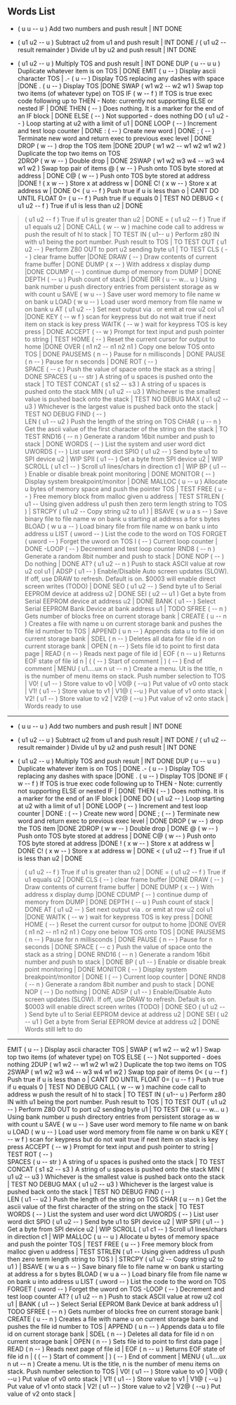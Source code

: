 Words List
------------------
 + ( u u -- u )    Add two numbers and push result   | INT DONE
 - ( u1 u2 -- u )    Subtract u2 from u1 and push result  | INT DONE
 / ( u1 u2 -- result remainder )     Divide u1 by u2 and push result | INT DONE
 * ( u1 u2 -- u )     Multiply TOS and push result | INT DONE
 DUP ( u -- u u )     Duplicate whatever item is on TOS | DONE
  EMIT ( u -- )        Display ascii character  TOS   |
 .- ( u -- )    Display TOS replacing any dashes with space   |DONE
 . ( u -- )    Display TOS   |DONE
SWAP ( w1 w2 -- w2 w1 )    Swap top two items (of whatever type) on TOS
IF ( w -- f )     If TOS is true exec code following up to THEN - Note: currently not supporting ELSE or nested IF | DONE
THEN ( -- )    Does nothing. It is a marker for the end of an IF block | DONE
ELSE ( -- )   Not supported - does nothing
DO ( u1 u2 -- )   Loop starting at u2 with a limit of u1 | DONE
LOOP ( -- )     Increment and test loop counter  | DONE
: ( -- )         Create new word |  DONE
; ( -- )     Terminate new word and return exec to previous exec level | DONE
DROP ( w -- )   drop the TOS item   |DONE
2DUP ( w1 w2 -- w1 w2 w1 w2 ) Duplicate the top two items on TOS  
2DROP ( w w -- )    Double drop | DONE
2SWAP ( w1 w2 w3 w4 -- w3 w4 w1 w2 ) Swap top pair of items
 @ ( w -- ) Push onto TOS byte stored at address   | DONE
C@  ( w -- ) Push onto TOS byte stored at address   |DONE
! ( x w -- ) Store x at address w      | DONE
C!  ( x w -- ) Store x at address w  | DONE
0< ( u -- f ) Push true if u is less than o | CANT DO UNTIL FLOAT
0= ( u -- f ) Push true if u equals 0 | TEST NO DEBUG
< ( u1 u2 -- f ) True if u1 is less than u2 | DONE
> ( u1 u2 -- f ) True if u1 is greater than u2 | DONE
= ( u1 u2 -- f ) True if u1 equals u2 | DONE
CALL ( w -- w  ) machine code call to address w  push the result of hl to stack | TO TEST
IN ( u1-- u )    Perform z80 IN with u1 being the port number. Push result to TOS | TO TEST
 OUT ( u1 u2 -- ) Perform Z80 OUT to port u2 sending byte u1 | TO TEST
CLS ( -- ) clear frame buffer    |DONE
DRAW ( -- ) Draw contents of current frame buffer  | DONE
DUMP ( x --  ) With address x display dump   |DONE
CDUMP ( -- ) continue dump of memory from DUMP |  DONE
DEPTH ( -- u ) Push count of stack | DONE
DIR ( u -- w... u )   Using bank number u push directory entries from persistent storage as w with count u 
SAVE  ( w u -- )    Save user word memory to file name w on bank u
 LOAD ( w u -- )    Load user word memory from file name w on bank u
 AT ( u1 u2 -- )  Set next output via . or emit at row u2 col u1 |DONE
KEY ( -- w f )      scan for keypress but do not wait true if next item on stack is key press
 WAITK ( -- w )      wait for keypress TOS is key press | DONE
ACCEPT ( -- w )    Prompt for text input and push pointer to string | TEST
HOME ( -- )    Reset the current cursor for output to home |DONE
OVER ( n1 n2 -- n1 n2 n1 )  Copy one below TOS onto TOS | DONE
 PAUSEMS ( n -- )  Pause for n millisconds | DONE
 PAUSE ( n -- )  Pause for n seconds | DONE
 ROT (  -- )  
 SPACE (  -- c ) Push the value of space onto the stack as a string  | DONE
 SPACES ( u -- str )  A string of u spaces is pushed onto the stack | TO TEST
 CONCAT ( s1 s2 -- s3 ) A string of u spaces is pushed onto the stack
 MIN (  u1 u2 -- u3 ) Whichever is the smallest value is pushed back onto the stack | TEST NO DEBUG
 MAX (  u1 u2 -- u3 )  Whichever is the largest value is pushed back onto the stack | TEST NO DEBUG
 FIND (  -- )  
 LEN (  u1 -- u2 ) Push the length of the string on TOS
 CHAR ( u -- n ) Get the ascii value of the first character of the string on the stack | TO TEST
 RND16 (  -- n ) Generate a random 16bit number and push to stack | DONE
 WORDS (  -- )   List the system and user word dict
 UWORDS (  -- )   List user word dict
 SPIO ( u1 u2 -- ) Send byte u1 to SPI device u2 |  WIP
 SPII ( u1 -- ) Get a byte from SPI device u2 |  WIP
 SCROLL ( u1 c1 -- ) Scroll u1 lines/chars in direction c1 | WIP
 BP ( u1 -- ) Enable or disable break point monitoring | DONE
 MONITOR ( -- ) Display system breakpoint/monitor | DONE
 MALLOC ( u -- u ) Allocate u bytes of memory space and push the pointer TOS  | TEST
 FREE ( u --  ) Free memory block from malloc given u address  | TEST
 STRLEN ( u1 -- Using given address u1 push then zero term length string to TOS )   |
 STRCPY ( u1 u2 -- Copy string u2 to u1 )   |
BSAVE  ( w u a s -- )    Save binary file to file name w on bank u starting at address a for s bytes
 BLOAD ( w u a -- )    Load binary file from file name w on bank u into address u
 LIST ( uword -- )    List the code to the word on TOS
 FORGET ( uword -- )    Forget the uword on TOS
 I ( -- ) Current loop counter | DONE
 -LOOP ( -- )    Decrement and test loop counter 
 RND8 (  -- n ) Generate a random 8bit number and push to stack | DONE
 NOP (  --  ) Do nothing | DONE
 AT? ( u1 u2 -- n )  Push to stack ASCII value at row u2 col u1 |
 ADSP ( u1 --  )  Enable/Disable Auto screen updates (SLOW). If off, use DRAW to refresh. Default is on. $0003 will enable direct screen writes (TODO) | DONE
 SEO ( u1 u2 -- ) Send byte u1 to Serial EEPROM device at address u2 |  DONE
 SEI ( u2 -- u1 ) Get a byte from Serial EEPROM device at address u2 |  DONE
 BANK ( u1 -- ) Select Serial EEPROM Bank Device at bank address u1 |  TODO
 SFREE ( -- n )  Gets number of blocks free on current storage bank |
 CREATE ( u -- n )  Creates a file with name u on current storage bank and pushes the file id number to TOS |
 APPEND ( u n --  )  Appends data u to file id on current storage bank |
 SDEL ( n --  )  Deletes all data for file id n on current storage bank |
 OPEN ( n --  )  Sets file id to point to first data page |
 READ ( n --  )  Reads next page of file id  |
 EOF ( n -- u )  Returns EOF state of file id n |
 ( ( -- )  Start of comment |
 ) ( -- )  End of comment |
 MENU ( u1....ux n ut -- n ) Create a menu. Ut is the title, n is the number of menu items on stack. Push number selection to TOS |
 V0! ( u1 -- )  Store value to v0  |
 V0@ ( --u )  Put value of v0 onto stack |
 V1! ( u1 -- )  Store value to v1 |
 V1@ ( --u )  Put value of v1 onto stack |
 V2! ( u1 -- )  Store value to v2 |
 V2@ ( --u )  Put value of v2 onto stack |
Words ready to use
------------------
 + ( u u -- u )    Add two numbers and push result   | INT DONE
 - ( u1 u2 -- u )    Subtract u2 from u1 and push result  | INT DONE
 / ( u1 u2 -- result remainder )     Divide u1 by u2 and push result | INT DONE
 * ( u1 u2 -- u )     Multiply TOS and push result | INT DONE
 DUP ( u -- u u )     Duplicate whatever item is on TOS | DONE
 .- ( u -- )    Display TOS replacing any dashes with space   |DONE
 . ( u -- )    Display TOS   |DONE
IF ( w -- f )     If TOS is true exec code following up to THEN - Note: currently not supporting ELSE or nested IF | DONE
THEN ( -- )    Does nothing. It is a marker for the end of an IF block | DONE
DO ( u1 u2 -- )   Loop starting at u2 with a limit of u1 | DONE
LOOP ( -- )     Increment and test loop counter  | DONE
: ( -- )         Create new word |  DONE
; ( -- )     Terminate new word and return exec to previous exec level | DONE
DROP ( w -- )   drop the TOS item   |DONE
2DROP ( w w -- )    Double drop | DONE
 @ ( w -- ) Push onto TOS byte stored at address   | DONE
C@  ( w -- ) Push onto TOS byte stored at address   |DONE
! ( x w -- ) Store x at address w      | DONE
C!  ( x w -- ) Store x at address w  | DONE
< ( u1 u2 -- f ) True if u1 is less than u2 | DONE
> ( u1 u2 -- f ) True if u1 is greater than u2 | DONE
= ( u1 u2 -- f ) True if u1 equals u2 | DONE
CLS ( -- ) clear frame buffer    |DONE
DRAW ( -- ) Draw contents of current frame buffer  | DONE
DUMP ( x --  ) With address x display dump   |DONE
CDUMP ( -- ) continue dump of memory from DUMP |  DONE
DEPTH ( -- u ) Push count of stack | DONE
 AT ( u1 u2 -- )  Set next output via . or emit at row u2 col u1 |DONE
 WAITK ( -- w )      wait for keypress TOS is key press | DONE
HOME ( -- )    Reset the current cursor for output to home |DONE
OVER ( n1 n2 -- n1 n2 n1 )  Copy one below TOS onto TOS | DONE
 PAUSEMS ( n -- )  Pause for n millisconds | DONE
 PAUSE ( n -- )  Pause for n seconds | DONE
 SPACE (  -- c ) Push the value of space onto the stack as a string  | DONE
 RND16 (  -- n ) Generate a random 16bit number and push to stack | DONE
 BP ( u1 -- ) Enable or disable break point monitoring | DONE
 MONITOR ( -- ) Display system breakpoint/monitor | DONE
 I ( -- ) Current loop counter | DONE
 RND8 (  -- n ) Generate a random 8bit number and push to stack | DONE
 NOP (  --  ) Do nothing | DONE
 ADSP ( u1 --  )  Enable/Disable Auto screen updates (SLOW). If off, use DRAW to refresh. Default is on. $0003 will enable direct screen writes (TODO) | DONE
 SEO ( u1 u2 -- ) Send byte u1 to Serial EEPROM device at address u2 |  DONE
 SEI ( u2 -- u1 ) Get a byte from Serial EEPROM device at address u2 |  DONE
Words still left to do
----------------------
  EMIT ( u -- )        Display ascii character  TOS   |
SWAP ( w1 w2 -- w2 w1 )    Swap top two items (of whatever type) on TOS
ELSE ( -- )   Not supported - does nothing
2DUP ( w1 w2 -- w1 w2 w1 w2 ) Duplicate the top two items on TOS  
2SWAP ( w1 w2 w3 w4 -- w3 w4 w1 w2 ) Swap top pair of items
0< ( u -- f ) Push true if u is less than o | CANT DO UNTIL FLOAT
0= ( u -- f ) Push true if u equals 0 | TEST NO DEBUG
CALL ( w -- w  ) machine code call to address w  push the result of hl to stack | TO TEST
IN ( u1-- u )    Perform z80 IN with u1 being the port number. Push result to TOS | TO TEST
 OUT ( u1 u2 -- ) Perform Z80 OUT to port u2 sending byte u1 | TO TEST
DIR ( u -- w... u )   Using bank number u push directory entries from persistent storage as w with count u 
SAVE  ( w u -- )    Save user word memory to file name w on bank u
 LOAD ( w u -- )    Load user word memory from file name w on bank u
KEY ( -- w f )      scan for keypress but do not wait true if next item on stack is key press
ACCEPT ( -- w )    Prompt for text input and push pointer to string | TEST
 ROT (  -- )  
 SPACES ( u -- str )  A string of u spaces is pushed onto the stack | TO TEST
 CONCAT ( s1 s2 -- s3 ) A string of u spaces is pushed onto the stack
 MIN (  u1 u2 -- u3 ) Whichever is the smallest value is pushed back onto the stack | TEST NO DEBUG
 MAX (  u1 u2 -- u3 )  Whichever is the largest value is pushed back onto the stack | TEST NO DEBUG
 FIND (  -- )  
 LEN (  u1 -- u2 ) Push the length of the string on TOS
 CHAR ( u -- n ) Get the ascii value of the first character of the string on the stack | TO TEST
 WORDS (  -- )   List the system and user word dict
 UWORDS (  -- )   List user word dict
 SPIO ( u1 u2 -- ) Send byte u1 to SPI device u2 |  WIP
 SPII ( u1 -- ) Get a byte from SPI device u2 |  WIP
 SCROLL ( u1 c1 -- ) Scroll u1 lines/chars in direction c1 | WIP
 MALLOC ( u -- u ) Allocate u bytes of memory space and push the pointer TOS  | TEST
 FREE ( u --  ) Free memory block from malloc given u address  | TEST
 STRLEN ( u1 -- Using given address u1 push then zero term length string to TOS )   |
 STRCPY ( u1 u2 -- Copy string u2 to u1 )   |
BSAVE  ( w u a s -- )    Save binary file to file name w on bank u starting at address a for s bytes
 BLOAD ( w u a -- )    Load binary file from file name w on bank u into address u
 LIST ( uword -- )    List the code to the word on TOS
 FORGET ( uword -- )    Forget the uword on TOS
 -LOOP ( -- )    Decrement and test loop counter 
 AT? ( u1 u2 -- n )  Push to stack ASCII value at row u2 col u1 |
 BANK ( u1 -- ) Select Serial EEPROM Bank Device at bank address u1 |  TODO
 SFREE ( -- n )  Gets number of blocks free on current storage bank |
 CREATE ( u -- n )  Creates a file with name u on current storage bank and pushes the file id number to TOS |
 APPEND ( u n --  )  Appends data u to file id on current storage bank |
 SDEL ( n --  )  Deletes all data for file id n on current storage bank |
 OPEN ( n --  )  Sets file id to point to first data page |
 READ ( n --  )  Reads next page of file id  |
 EOF ( n -- u )  Returns EOF state of file id n |
 ( ( -- )  Start of comment |
 ) ( -- )  End of comment |
 MENU ( u1....ux n ut -- n ) Create a menu. Ut is the title, n is the number of menu items on stack. Push number selection to TOS |
 V0! ( u1 -- )  Store value to v0  |
 V0@ ( --u )  Put value of v0 onto stack |
 V1! ( u1 -- )  Store value to v1 |
 V1@ ( --u )  Put value of v1 onto stack |
 V2! ( u1 -- )  Store value to v2 |
 V2@ ( --u )  Put value of v2 onto stack |
